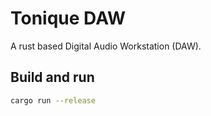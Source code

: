 # Tonique DAW

A rust based Digital Audio Workstation (DAW).

## Build and run

```bash
cargo run --release
```
